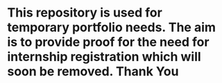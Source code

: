 # This repository is used for temporary portfolio needs. The aim is to provide proof for the need for internship registration which will soon be removed. Thank You
